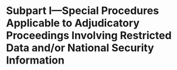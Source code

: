 # Subpart I—Special Procedures Applicable to Adjudicatory Proceedings Involving Restricted Data and/or National Security Information

